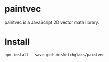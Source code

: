 # paintvec

paintvec is a JavaScript 2D vector math library.

# Install

```
npm install --save github:sketchglass/paintvec
```
